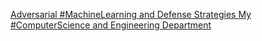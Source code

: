 [Adversarial #MachineLearning and Defense Strategies   My #ComputerScience and Engineering Department](https://qi.tc/qi/111536)